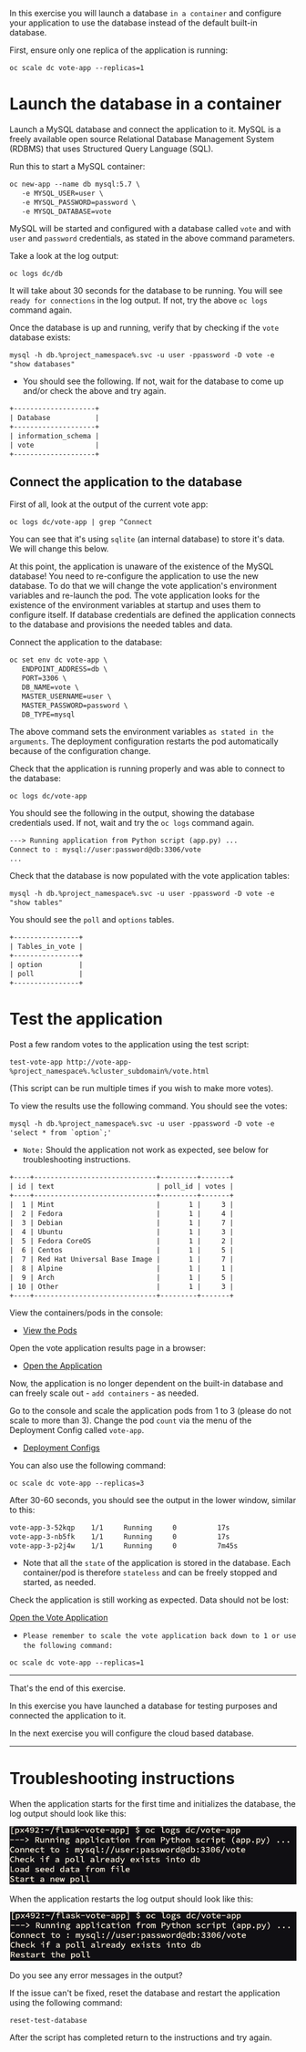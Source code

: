 In this exercise you will launch a database ``in a container`` and configure your application to use the database instead of the default built-in database.

First, ensure only one replica of the application is running:

```execute
oc scale dc vote-app --replicas=1
```

# Launch the database in a container

Launch a MySQL database and connect the application to it.  MySQL is a freely available open source Relational Database Management System (RDBMS) that uses Structured Query Language (SQL). 

Run this to start a MySQL container:

```execute
oc new-app --name db mysql:5.7 \
   -e MYSQL_USER=user \
   -e MYSQL_PASSWORD=password \
   -e MYSQL_DATABASE=vote 
```

MySQL will be started and configured with a database called ``vote`` and with ``user`` and `password` credentials, as stated in the above command parameters. 

Take a look at the log output:

```execute
oc logs dc/db
```

It will take about 30 seconds for the database to be running.  You will see `ready for connections` in the log output.  If not, try the above ``oc logs`` command again. 

Once the database is up and running, verify that by checking if the ``vote`` database exists:

```execute
mysql -h db.%project_namespace%.svc -u user -ppassword -D vote -e "show databases"
```

- You should see the following.  If not, wait for the database to come up and/or check the above and try again. 

```
+--------------------+
| Database           |
+--------------------+
| information_schema |
| vote               |
+--------------------+
```

## Connect the application to the database 

First of all, look at the output of the current vote app:

```execute
oc logs dc/vote-app | grep ^Connect 
```

You can see that it's using ``sqlite`` (an internal database) to store it's data.  We will change this below. 

At this point, the application is unaware of the existence of the MySQL database!  You need to re-configure the application to use the new database. 
To do that we will change the vote application's environment variables and re-launch the pod.  The vote application looks for the existence of the environment variables at startup and uses them to configure itself.  If database credentials are defined the application connects to the database and provisions the needed tables and data. 

Connect the application to the database:

```execute
oc set env dc vote-app \
   ENDPOINT_ADDRESS=db \
   PORT=3306 \
   DB_NAME=vote \
   MASTER_USERNAME=user \
   MASTER_PASSWORD=password \
   DB_TYPE=mysql
```

The above command sets the environment variables `as stated in the arguments`. The deployment configuration restarts the pod automatically because of the configuration change.

Check that the application is running properly and was able to connect to the database:

```execute
oc logs dc/vote-app 
```

You should see the following in the output, showing the database credentials used.  If not, wait and try the ``oc logs`` command again.

```
---> Running application from Python script (app.py) ...
Connect to : mysql://user:password@db:3306/vote
...
```

Check that the database is now populated with the vote application tables:

<!--
POD=`oc get pods --selector app=workspace -o jsonpath='{.items[?(@.status.phase=="Running")].metadata.name}'`; echo $POD

kubectl get pods --field-selector=status.phase=Running -o name
-->

```execute
mysql -h db.%project_namespace%.svc -u user -ppassword -D vote -e "show tables"
```

You should see the  ``poll`` and ``options`` tables. 

```
+----------------+
| Tables_in_vote |
+----------------+
| option         |
| poll           |
+----------------+
```


<!--
```
POD=`oc get pods --selector app=workspace -o jsonpath='{.items[?(@.status.phase=="Running")].metadata.name}'`; echo $POD
```
-->

# Test the application 

Post a few random votes to the application using the test script:

```execute 
test-vote-app http://vote-app-%project_namespace%.%cluster_subdomain%/vote.html
```
(This script can be run multiple times if you wish to make more votes).

To view the results use the following command. You should see the votes:

<!--
```execute 
curl -s http://vote-app-%project_namespace%.%cluster_subdomain%/results.html | grep "data: \["
```
-->

```execute
mysql -h db.%project_namespace%.svc -u user -ppassword -D vote -e 'select * from `option`;'
```

  - ``Note:`` Should the application not work as expected, see below for troubleshooting instructions. 

```
+----+------------------------------+---------+-------+
| id | text                         | poll_id | votes |
+----+------------------------------+---------+-------+
|  1 | Mint                         |       1 |     3 |
|  2 | Fedora                       |       1 |     4 |
|  3 | Debian                       |       1 |     7 |
|  4 | Ubuntu                       |       1 |     3 |
|  5 | Fedora CoreOS                |       1 |     2 |
|  6 | Centos                       |       1 |     5 |
|  7 | Red Hat Universal Base Image |       1 |     7 |
|  8 | Alpine                       |       1 |     1 |
|  9 | Arch                         |       1 |     5 |
| 10 | Other                        |       1 |     3 |
+----+------------------------------+---------+-------+
```

View the containers/pods in the console:

* [View the Pods](%console_url%/k8s/ns/%project_namespace%/pods) 

Open the vote application results page in a browser: 

* [Open the Application](http://vote-app-%project_namespace%.%cluster_subdomain%/results.html) 



Now, the application is no longer dependent on the built-in database and can freely scale out - `add containers` - as needed. 

Go to the console and scale the application pods from 1 to 3 (please do not scale to more than 3).  Change the pod ``count`` via the menu of the Deployment Config called ``vote-app``. 

* [Deployment Configs](%console_url%/k8s/ns/%project_namespace%/deploymentconfigs)

You can also use the following command:

```execute
oc scale dc vote-app --replicas=3
```

After 30-60 seconds, you should see the output in the lower window, similar to this:

```
vote-app-3-52kqp    1/1     Running     0          17s
vote-app-3-nb5fk    1/1     Running     0          17s
vote-app-3-p2j4w    1/1     Running     0          7m45s
```

- Note that all the `state` of the application is stored in the database. Each container/pod is therefore `stateless` and can be freely stopped and started, as needed. 

Check the application is still working as expected.  Data should not be lost: 

[Open the Vote Application](http://vote-app-%project_namespace%.%cluster_subdomain%/results.html) 

 - ``Please remember to scale the vote application back down to 1 or use the following command:``

```execute
oc scale dc vote-app --replicas=1
```

---
That's the end of this exercise.

In this exercise you have launched a database for testing purposes and connected the application to it.  

In the next exercise you will configure the cloud based database. 

---
# Troubleshooting instructions

When the application starts for the first time and initializes the database, the log output should look like this:

![log output 1](images/vote-app-start-1.png)

When the application restarts the log output should look like this:

![log output 1](images/vote-app-start-2.png)

Do you see any error messages in the output? 

If the issue can't be fixed, reset the database and restart the application using the following command: 

```execute 
reset-test-database
```

After the script has completed return to the instructions and try again.
